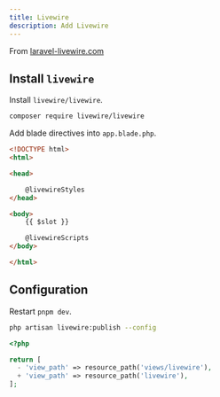 ```yaml
---
title: Livewire
description: Add Livewire
---
```


From [laravel-livewire.com](https://laravel-livewire.com/)

## Install `livewire`

Install `livewire/livewire`.

```bash
composer require livewire/livewire
```

Add blade directives into `app.blade.php`.

```html [resources/components/app.blade.php]
<!DOCTYPE html>
<html>

<head>

    @livewireStyles
</head>

<body>
    {{ $slot }}

    @livewireScripts
</body>

</html>
```

## Configuration

Restart `pnpm dev`.

```bash
php artisan livewire:publish --config
```

```php [config/livewire.php]
<?php

return [
  - 'view_path' => resource_path('views/livewire'),
  + 'view_path' => resource_path('livewire'),
];
```
